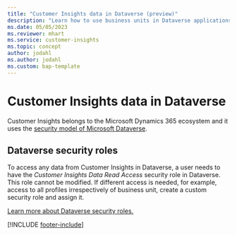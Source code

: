 ```yaml
---
title: "Customer Insights data in Dataverse (preview)"
description: "Learn how to use business units in Dataverse applications to separate data."
ms.date: 05/05/2023
ms.reviewer: mhart
ms.service: customer-insights
ms.topic: concept
author: jodahl
ms.author: jodahl
ms.custom: bap-template
---
```


# Customer Insights data in Dataverse

Customer Insights belongs to the Microsoft Dynamics 365 ecosystem and it uses the [security model of Microsoft Dataverse](/power-platform/admin/wp-security-cds).

## Dataverse security roles

To access any data from Customer Insights in Dataverse, a user needs to have the *Customer Insights Data Read Access* security role in Dataverse. This role cannot be modified. If different access is needed, for example, access to all profiles irrespectively of business unit, create a custom security role and assign it.

[Learn more about Dataverse security roles.](/power-platform/admin/database-security)

[!INCLUDE [footer-include](includes/footer-banner.md)]
